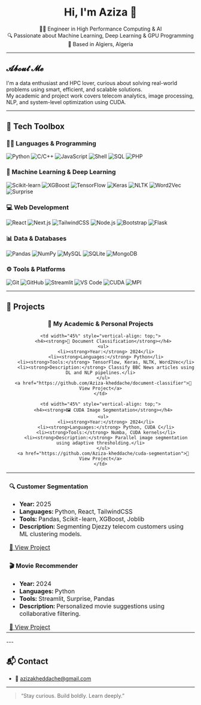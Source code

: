 <h1 align="center">Hi, I'm Aziza 👋</h1>

<p align="center">
  👩‍💻 Engineer in High Performance Computing & AI <br>
  🔍 Passionate about Machine Learning, Deep Learning & GPU Programming <br>
  📍 Based in Algiers, Algeria
</p>

---

## 𝓐𝓫𝓸𝓾𝓽 𝓜𝓮

I'm a data enthusiast and HPC lover, curious about solving real-world problems using smart, efficient, and scalable solutions.  
My academic and project work covers telecom analytics, image processing, NLP, and system-level optimization using CUDA.

---

## 🧰 Tech Toolbox

### 👩‍💻 Languages & Programming
![Python](https://img.shields.io/badge/-Python-333?style=flat&logo=python)
![C/C++](https://img.shields.io/badge/-C/C++-333?style=flat&logo=cplusplus)
![JavaScript](https://img.shields.io/badge/-JavaScript-333?style=flat&logo=javascript)
![Shell](https://img.shields.io/badge/-Shell-333?style=flat&logo=gnu-bash)
![SQL](https://img.shields.io/badge/-SQL-333?style=flat&logo=sqlite)
![PHP](https://img.shields.io/badge/-PHP-333?style=flat&logo=php)

### 🧠 Machine Learning & Deep Learning
![Scikit-learn](https://img.shields.io/badge/-Scikit--learn-333?style=flat&logo=scikit-learn)
![XGBoost](https://img.shields.io/badge/-XGBoost-333?style=flat&logo=xgboost)
![TensorFlow](https://img.shields.io/badge/-TensorFlow-333?style=flat&logo=tensorflow)
![Keras](https://img.shields.io/badge/-Keras-333?style=flat&logo=keras)
![NLTK](https://img.shields.io/badge/-NLTK-333?style=flat&logo=nltk)
![Word2Vec](https://img.shields.io/badge/-Word2Vec-333?style=flat)
![Surprise](https://img.shields.io/badge/-Surprise-333?style=flat)

### 💻 Web Development
![React](https://img.shields.io/badge/-React-333?style=flat&logo=react)
![Next.js](https://img.shields.io/badge/-Next.js-333?style=flat&logo=next.js)
![TailwindCSS](https://img.shields.io/badge/-TailwindCSS-333?style=flat&logo=tailwind-css)
![Node.js](https://img.shields.io/badge/-Node.js-333?style=flat&logo=node.js)
![Bootstrap](https://img.shields.io/badge/-Bootstrap-333?style=flat&logo=bootstrap)
![Flask](https://img.shields.io/badge/-Flask-333?style=flat&logo=flask)

### 📊 Data & Databases
![Pandas](https://img.shields.io/badge/-Pandas-333?style=flat&logo=pandas)
![NumPy](https://img.shields.io/badge/-NumPy-333?style=flat&logo=numpy)
![MySQL](https://img.shields.io/badge/-MySQL-333?style=flat&logo=mysql)
![SQLite](https://img.shields.io/badge/-SQLite-333?style=flat&logo=sqlite)
![MongoDB](https://img.shields.io/badge/-MongoDB-333?style=flat&logo=mongodb)

### ⚙️ Tools & Platforms
![Git](https://img.shields.io/badge/-Git-333?style=flat&logo=git)
![GitHub](https://img.shields.io/badge/-GitHub-333?style=flat&logo=github)
![Streamlit](https://img.shields.io/badge/-Streamlit-333?style=flat&logo=streamlit)
![VS Code](https://img.shields.io/badge/-VSCode-333?style=flat&logo=visualstudiocode)
![CUDA](https://img.shields.io/badge/-CUDA-333?style=flat&logo=nvidia)
![MPI](https://img.shields.io/badge/-MPI-333?style=flat)

---

## 🚀 Projects
<h3 align="center">🚀 My Academic & Personal Projects</h3>

<div align="center">

<table>
  <tr>
    <td width="45%" style="vertical-align: top;">
      <h4><strong>🔍 Customer Segmentation</strong></h4>
      <ul>
        <li><strong>Year:</strong> 2025</li>
        <li><strong>Languages:</strong> Python, React, TailwindCSS</li>
        <li><strong>Tools:</strong> Pandas, Scikit-learn, XGBoost, Joblib</li>
        <li><strong>Description:</strong> Segmenting Djezzy telecom customers using ML clustering models.</li>
      </ul>
      <a href="https://github.com/Aziza-kheddache/customer-segmentation">🔗 View Project</a>
    </td>

    <td width="45%" style="vertical-align: top;">
      <h4><strong>📰 Document Classification</strong></h4>
      <ul>
        <li><strong>Year:</strong> 2024</li>
        <li><strong>Languages:</strong> Python</li>
        <li><strong>Tools:</strong> TensorFlow, Keras, NLTK, Word2Vec</li>
        <li><strong>Description:</strong> Classify BBC News articles using DL and NLP pipelines.</li>
      </ul>
      <a href="https://github.com/Aziza-kheddache/document-classifier">🔗 View Project</a>
    </td>
  </tr>

  <tr>
    <td width="45%" style="vertical-align: top;">
      <h4><strong>🎬 Movie Recommender</strong></h4>
      <ul>
        <li><strong>Year:</strong> 2024</li>
        <li><strong>Languages:</strong> Python</li>
        <li><strong>Tools:</strong> Streamlit, Surprise, Pandas</li>
        <li><strong>Description:</strong> Personalized movie suggestions using collaborative filtering.</li>
      </ul>
      <a href="https://github.com/Aziza-kheddache/movie-recommender">🔗 View Project</a>
    </td>

    <td width="45%" style="vertical-align: top;">
      <h4><strong>🖼️ CUDA Image Segmentation</strong></h4>
      <ul>
        <li><strong>Year:</strong> 2024</li>
        <li><strong>Languages:</strong> Python, CUDA C</li>
        <li><strong>Tools:</strong> Numba, CUDA kernels</li>
        <li><strong>Description:</strong> Parallel image segmentation using adaptive thresholding.</li>
      </ul>
      <a href="https://github.com/Aziza-kheddache/cuda-segmentation">🔗 View Project</a>
    </td>
  </tr>
</table>

</div>
---

## 📬 Contact

- 📧 azizakheddache@gmail.com  

---

> “Stay curious. Build boldly. Learn deeply.”
